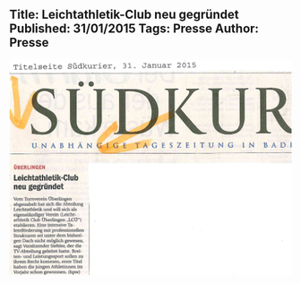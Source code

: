 Title: Leichtathletik-Club neu gegründet
Published: 31/01/2015
Tags: Presse
Author: Presse
---

![Südkurier-Titelseite vom 31.01.2015](./../assets/2015/2015-01-31-suedkurier-titelseite.jpg)
